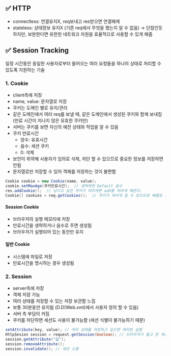 ## ✅ HTTP
- connectless: 연결유지X, req보내고 res받으면 연결해제
- stateless: 상태정보 유지X (기존 req에서 무엇을 했는지 알 수 없음)
-> 단점인듯 하지만, 보완한다면 유한한 네트워크 자원을 효율적으로 사용할 수 있게 해줌

## ✅ Session Tracking
일정 시간동안 동일한 사용자로부터 들어오는 여러 요청들을 하나의 상태로 처리할 수 있도록 지원하는 기술

### 1. Cookie
- client측에 저장
- name, value: 문자열로 저장
- 쿠키는 도메인 별로 유지/관리
- 같은 도메인에서 여러 req를 보낼 때, 같은 도메인에서 생성된 쿠키와 함께 보내짐(만료 시간이 지나지 않은 유효한 쿠키만)
- 서버는 쿠키를 보면 자신의 예전 상태와 작업을 알 수 있음
- 쿠키 만료시간
  - 양수: 유효시간
  - 음수: 세션 쿠키
  - 0: 삭제 
- 보안이 취약해 사용자가 임의로 삭제, 차단 할 수 있으므로 중요한 정보를 저장하면 안됨
- 문자열로만 저장할 수 있어 객체를 저장하는 것이 불편함

``` java
Cookie cookie = new Cookie(name, value);
cookie.setMaxAge(쿠키만료시간);  // 생략하면 Default 음수
res.addCookie();  // 남기고 싶은 쿠키가 여러개면 add를 여러개 해준다.
Cookie[] cookies = req.getCookies();  // 쿠키가 여러개 일 수 있으므로 배열로 선언
```

#### Session Cookie
- 브라우저의 실행 메모리에 저장
- 만료시간을 생략하거나 음수로 주면 생성됨
- 브라우저가 실행되어 있는 동안만 유지

#### 일반 Cookie
- 시스템에 파일로 저장
- 만료시간을 명시하는 경우 생성됨

### 2. Session
- server측에 저장
- 객체 저장 가능
- 여러 상태를 저장할 수 있는 저장 보관함 느낌
- 보통 30분동안 유지됨 (D.D(Web.xml)에서 사용자 정의 할 수 있음)
- 서버 측 부담이 커짐
- 쿠키를 차단하면 세션도 사용이 불가능함 (세션 식별이 불가능하기 때문)

``` java
setAttribute(key, value); // 여러 상태를 저장하고 싶으면 여러번 실행
HttpSesion session = request.getSession(boolean); // 브라우저가 들고 온 세션쿠키를 보고 세션을 찾음. Default 값은 true: 없을 때 세션 생성 여부
session.getAttribute("값");
session.removeAttribute();
session.invalidate(); // 세션 소멸

```
